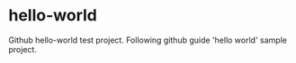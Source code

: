 # hello-world
Github hello-world test project.
Following github guide 'hello world' sample project.
